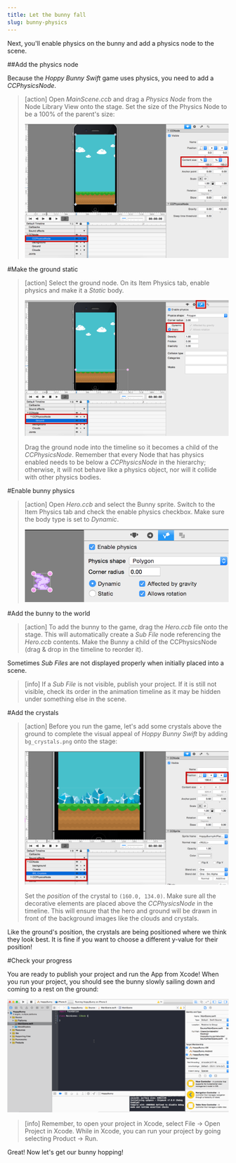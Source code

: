 ```yaml
---
title: Let the bunny fall
slug: bunny-physics
---
```


Next, you'll enable physics on the bunny and add a physics node to the scene.

##Add the physics node

Because the *Hoppy Bunny Swift* game uses physics, you need to add a *CCPhysicsNode*. 

> [action]
> Open *MainScene.ccb* and drag a *Physics Node* from the Node Library View onto the stage. Set the size of the Physics Node to be a 100% of the parent's size:
>
> ![](../Tutorial-Images/SpriteBuilder_physicsNode.png)

#Make the ground static

> [action]
> Select the ground node. On its Item Physics tab, enable physics and make it a *Static* body.
>
> ![](../Tutorial-Images/SpriteBuilder_groundPhysics.png)
>
> Drag the ground node into the timeline so it becomes a child of the *CCPhysicsNode*. Remember that every Node that has physics enabled needs to be below a *CCPhysicsNode* in the hierarchy; otherwise, it will not behave like a physics object, nor will it collide with other physics bodies.

#Enable bunny physics

> [action]
> Open *Hero.ccb* and select the Bunny sprite. Switch to the Item Physics tab and check the enable physics checkbox. Make sure the body type is set to *Dynamic*.
>
> ![](../Tutorial-Images/SpriteBuilder_bunnyPhysics.png)

#Add the bunny to the world

> [action]
> To add the bunny to the game, drag the *Hero.ccb* file onto the stage. This will automatically create a *Sub File* node referencing the *Hero.ccb* contents. Make the Bunny a child of the CCPhysicsNode (drag & drop in the timeline to reorder it).

Sometimes *Sub Files* are not displayed properly when initially placed into a scene.

> [info]
> If a *Sub File* is not visible, publish your project. If it is still not visible, check its order in the animation timeline as it may be hidden under something else in the scene.

#Add the crystals

> [action]
> Before you run the game, let's add some crystals above the ground to complete the visual appeal of *Hoppy Bunny Swift* by adding `bg_crystals.png` onto the stage:
>
> ![](../Tutorial-Images/SpriteBuilder_crystalPosition.png)
>
> Set the *position* of the crystal to `(160.0, 134.0)`. Make sure all the decorative elements are placed above the *CCPhysicsNode* in the timeline. This will ensure that the hero and ground will be drawn in front of the background images like the clouds and crystals.

Like the ground's position, the crystals are being positioned where we think they look best. It is fine if you want to choose a different y-value for their position!

#Check your progress

You are ready to publish your project and run the App from Xcode! When you run your project, you should see the bunny slowly sailing down and coming to a rest on the ground:

![](../Tutorial-Images/XCode_bunnyFalling.gif)

> [info]
> Remember, to open your project in Xcode, select File -> Open Project in Xcode. While in Xcode, you can run your project by going selecting Product -> Run.

Great! Now let's get our bunny hopping!
